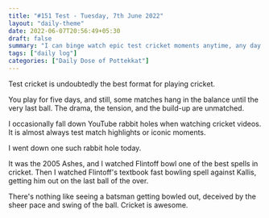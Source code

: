 ```yaml
---
title: "#151 Test - Tuesday, 7th June 2022"
layout: "daily-theme"
date: 2022-06-07T20:56:49+05:30
draft: false
summary: "I can binge watch epic test cricket moments anytime, any day."
tags: ["daily log"]
categories: ["Daily Dose of Pottekkat"]
---
```


Test cricket is undoubtedly the best format for playing cricket.

You play for five days, and still, some matches hang in the balance until the very last ball. The drama, the tension, and the build-up are unmatched.

I occasionally fall down YouTube rabbit holes when watching cricket videos. It is almost always test match highlights or iconic moments.

I went down one such rabbit hole today.

It was the 2005 Ashes, and I watched Flintoff bowl one of the best spells in cricket. Then I watched Flintoff's textbook fast bowling spell against Kallis, getting him out on the last ball of the over.

There's nothing like seeing a batsman getting bowled out, deceived by the sheer pace and swing of the ball. Cricket is awesome.
